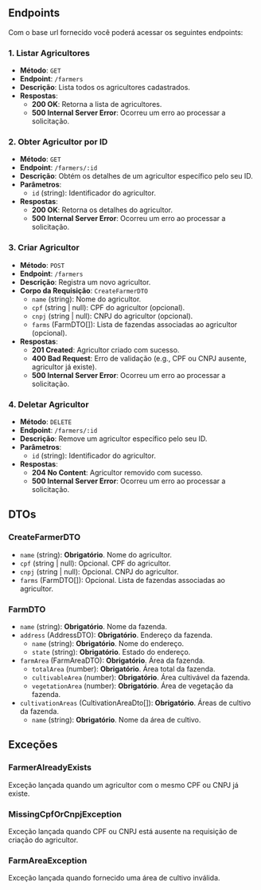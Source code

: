 ## Endpoints

Com o base url fornecido você poderá acessar os seguintes endpoints:

### 1. Listar Agricultores

- **Método**: `GET`
- **Endpoint**: `/farmers`
- **Descrição**: Lista todos os agricultores cadastrados.
- **Respostas**:
  - **200 OK**: Retorna a lista de agricultores.
  - **500 Internal Server Error**: Ocorreu um erro ao processar a solicitação.

### 2. Obter Agricultor por ID

- **Método**: `GET`
- **Endpoint**: `/farmers/:id`
- **Descrição**: Obtém os detalhes de um agricultor específico pelo seu ID.
- **Parâmetros**:
  - `id` (string): Identificador do agricultor.
- **Respostas**:
  - **200 OK**: Retorna os detalhes do agricultor.
  - **500 Internal Server Error**: Ocorreu um erro ao processar a solicitação.


### 3. Criar Agricultor

- **Método**: `POST`
- **Endpoint**: `/farmers`
- **Descrição**: Registra um novo agricultor.
- **Corpo da Requisição**: `CreateFarmerDTO`
  - `name` (string): Nome do agricultor.
  - `cpf` (string | null): CPF do agricultor (opcional).
  - `cnpj` (string | null): CNPJ do agricultor (opcional).
  - `farms` (FarmDTO[]): Lista de fazendas associadas ao agricultor (opcional).
- **Respostas**:
  - **201 Created**: Agricultor criado com sucesso.
  - **400 Bad Request**: Erro de validação (e.g., CPF ou CNPJ ausente, agricultor já existe).
  - **500 Internal Server Error**: Ocorreu um erro ao processar a solicitação.

### 4. Deletar Agricultor

- **Método**: `DELETE`
- **Endpoint**: `/farmers/:id`
- **Descrição**: Remove um agricultor específico pelo seu ID.
- **Parâmetros**:
  - `id` (string): Identificador do agricultor.
- **Respostas**:
  - **204 No Content**: Agricultor removido com sucesso.
  - **500 Internal Server Error**: Ocorreu um erro ao processar a solicitação.

## DTOs

### CreateFarmerDTO

- `name` (string): **Obrigatório**. Nome do agricultor.
- `cpf` (string | null): Opcional. CPF do agricultor.
- `cnpj` (string | null): Opcional. CNPJ do agricultor.
- `farms` (FarmDTO[]): Opcional. Lista de fazendas associadas ao agricultor.

### FarmDTO

- `name` (string): **Obrigatório**. Nome da fazenda.
- `address` (AddressDTO): **Obrigatório**. Endereço da fazenda.
  - `name` (string): **Obrigatório**. Nome do endereço.
  - `state` (string): **Obrigatório**. Estado do endereço.
- `farmArea` (FarmAreaDTO): **Obrigatório**. Área da fazenda.
  - `totalArea` (number): **Obrigatório**. Área total da fazenda.
  - `cultivableArea` (number): **Obrigatório**. Área cultivável da fazenda.
  - `vegetationArea` (number): **Obrigatório**. Área de vegetação da fazenda.
- `cultivationAreas` (CultivationAreaDto[]): **Obrigatório**. Áreas de cultivo da fazenda.
  - `name` (string): **Obrigatório**. Nome da área de cultivo.

## Exceções

### FarmerAlreadyExists

Exceção lançada quando um agricultor com o mesmo CPF ou CNPJ já existe.

### MissingCpfOrCnpjException

Exceção lançada quando CPF ou CNPJ está ausente na requisição de criação do agricultor.

### FarmAreaException

Exceção lançada quando fornecido uma área de cultivo inválida.
